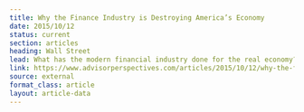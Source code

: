 ```yaml
---
title: Why the Finance Industry is Destroying America’s Economy
date: 2015/10/12
status: current
section: articles
heading: Wall Street
lead: What has the modern financial industry done for the real economy?
link: https://www.advisorperspectives.com/articles/2015/10/12/why-the-finance-industry-is-destroying-america-s-economy
source: external
format_class: article
layout: article-data
---
```


